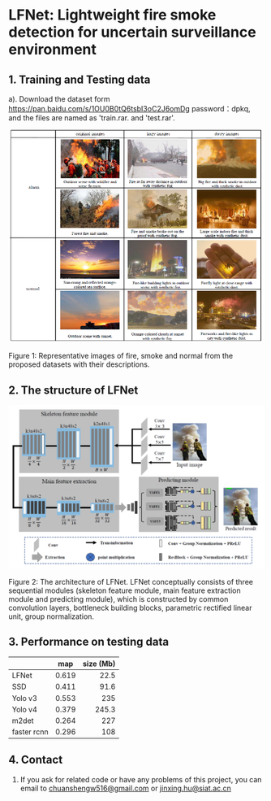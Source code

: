 # LFNet: Lightweight fire smoke detection for uncertain surveillance environment

## 1. Training and Testing data

a). Download the dataset form https://pan.baidu.com/s/1OU0B0tQ6tsbI3oC2J6omDg password：dpkq, and the files are named as 'train.rar. and 'test.rar'.



![1597958184163](pic1.png)

Figure 1: Representative images of fire, smoke and normal from the proposed datasets with their descriptions.



## 2. The structure of LFNet

![1597958232362](pic2.png)

Figure 2: The architecture of LFNet. LFNet conceptually consists of three sequential modules (skeleton feature module, main feature extraction module and predicting module), which is constructed by common convolution layers, bottleneck building blocks, parametric rectified linear unit, group normalization.



## 3. Performance on testing data
|               |  map  | size (Mb) |
| ------------- |:-------------:| -------------:|
| LFNet   | 0.619  |      22.5 |
| SSD   | 0.411  |      91.6 |
| Yolo v3 | 0.553 | 235 |
| Yolo v4 | 0.379 | 245.3 |
| m2det | 0.264 | 227 |
| faster rcnn | 0.296 | 108 |


## 4. Contact
1. If you ask for related code or have any problems of this project, you can email to chuanshengw516@gmail.com or jinxing.hu@siat.ac.cn

